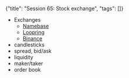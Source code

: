 {"title": "Session 65: Stock exchange", "tags": []}

* Exchanges
  * [Namebase](https://www.namebase.io/pro)
  * [Loopring](https://loopring.io/trade/ETH-DAI)
  * [Binance](https://www.binance.com/en/trade/pro/BTC_USDT)
* candlesticks
* spread, bid/ask
* liquidity
* maker/taker
* order book

